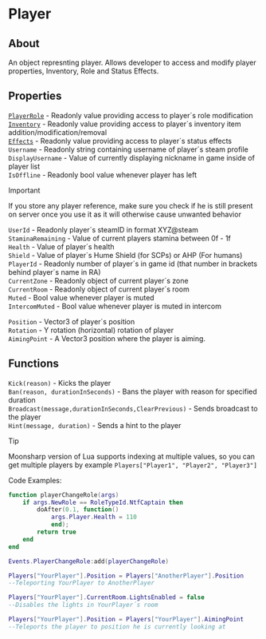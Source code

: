 # Player

## About
An object represnting player. Allows developer to access and modify player properties, Inventory, Role and Status Effects.<br>


## Properties
[`PlayerRole`](https://github.com/davidsebesta1/LuaLabPlugin/blob/master/Docs/Objects/Player/PlayerRole.md) - Readonly value providing access to player´s role modification<br>
[`Inventory`](https://github.com/davidsebesta1/LuaLabPlugin/blob/master/Docs/Objects/Player/PlayerInventory.md) - Readonly value providing access to player´s inventory item addition/modification/removal<br>
[`Effects`](https://github.com/davidsebesta1/LuaLabPlugin/blob/master/Docs/Objects/Player/PlayerEffects.md) - Readonly value providing access to player´s status effects<br>
`Username` - Readonly string containing username of player´s steam profile<br>
`DisplayUsername` - Value of currently displaying nickname in game inside of player list<br>
`IsOffline` - Readonly bool value whenever player has left<br>

> [!IMPORTANT]
> If you store any player reference, make sure you check if he is still present on server once you use it as it will otherwise cause unwanted behavior

`UserId` - Readonly player´s steamID in format XYZ@steam<br>
`StaminaRemaining` - Value of current players stamina between 0f - 1f<br>
`Health` - Value of player´s health<br>
`Shield` - Value of player´s Hume Shield (for SCPs) or AHP (For humans)<br>
`PlayerId` - Readonly number of player´s in game id (that number in brackets behind player´s name in RA)<br>
`CurrentZone` - Readonly object of current player´s zone<br>
`CurrentRoom` - Readonly object of current player´s room<br>
`Muted` - Bool value whenever player is muted<br>
`IntercomMuted` - Bool value whenever player is muted in intercom<br>

`Position` - Vector3 of player´s position<br>
`Rotation` - Y rotation (horizontal) rotation of player<br>
`AimingPoint` - A Vector3 position where the player is aiming.<br>

## Functions
`Kick(reason)` - Kicks the player<br>
`Ban(reason, durationInSeconds)` -  Bans the player with reason for specified duration<br>
`Broadcast(message,durationInSeconds,ClearPrevious)` - Sends broadcast to the player<br>
`Hint(message, duration)` - Sends a hint to the player

> [!TIP]
> Moonsharp version of Lua supports indexing at multiple values, so you can get multiple players by example `Players["Player1", "Player2", "Player3"]`

Code Examples:

```lua
function playerChangeRole(args)
    if args.NewRole == RoleTypeId.NtfCaptain then
        doAfter(0.1, function()
            args.Player.Health = 110
            end);
        return true
    end
end

Events.PlayerChangeRole:add(playerChangeRole)
```

```lua
Players["YourPlayer"].Position = Players["AnotherPlayer"].Position
--Teleporting YourPlayer to AnotherPlayer
```

```lua
Players["YourPlayer"].CurrentRoom.LightsEnabled = false
--Disables the lights in YourPlayer´s room
```

```lua
Players["YourPlayer"].Position = Players["YourPlayer"].AimingPoint
--Teleports the player to position he is currently looking at
```
